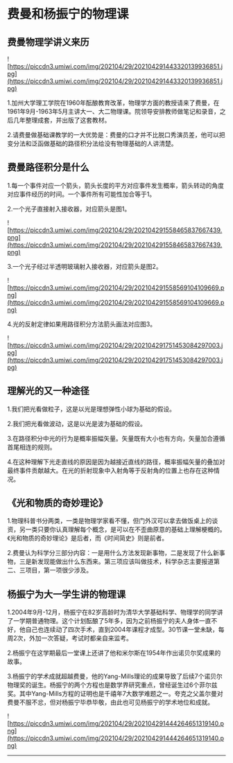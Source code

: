 # 费曼和杨振宁的物理课

## 费曼物理学讲义来历

![https://piccdn3.umiwi.com/img/202104/29/202104291443320139936851.jpg](https://piccdn3.umiwi.com/img/202104/29/202104291443320139936851.jpg)

1.加州大学理工学院在1960年酝酿教育改革，物理学方面的教授请来了费曼，在1961年9月-1963年5月主讲大一、大二物理课。院领导安排教师做笔记和录音，之后几年整理成套，并出版了这套教材。


2.请费曼做基础课教学的一大优势是：费曼的口才并不比脱口秀演员差，他可以把变分法和泛函做基础的路径积分法给没有物理基础的人讲清楚。

## 费曼路径积分是什么

1.每一个事件对应一个箭头，箭头长度的平方对应事件发生概率，箭头转动的角度对应事件经历的时间。一个事件所有可能性加合等于1。


2.一个光子直接射入接收器，对应箭头是图1。

![https://piccdn3.umiwi.com/img/202104/29/202104291558465837667439.png](https://piccdn3.umiwi.com/img/202104/29/202104291558465837667439.png)


3.一个光子经过半透明玻璃射入接收器，对应箭头是图2。

![https://piccdn3.umiwi.com/img/202104/29/202104291558569104109669.png](https://piccdn3.umiwi.com/img/202104/29/202104291558569104109669.png)


4.光的反射定律如果用路径积分方法箭头画法对应图3。

![https://piccdn3.umiwi.com/img/202104/29/202104291751453084297003.jpg](https://piccdn3.umiwi.com/img/202104/29/202104291751453084297003.jpg)

## 理解光的又一种途径

1.我们把光看做粒子，这是以光是理想弹性小球为基础的假设。


2.我们把光看做波动，这是以光是波为基础的假设。


3.在路径积分中光的行为是概率振幅矢量。矢量既有大小也有方向，矢量加合遵循首尾相连的规则。


4.在这种理解下光走直线的原因是因为越接近直线的路径，概率振幅矢量的叠加对最终事件贡献越大。在光的折射现象中入射角等于反射角的位置上也存在这种情况。

## 《光和物质的奇妙理论》

1.物理科普书分两类，一类是物理学家看不懂，但门外汉可以拿去做饭桌上的谈资，另一类只要你认真理解每个概念，是可以在不歪曲原意的基础上理解梗概的。《光和物质的奇妙理论》是后者，而《时间简史》则是前者。


2.费曼认为科学分三部分内容：一是用什么方法发现新事物，二是发现了什么新事物，三是新发现能做出什么东西来。第三项应该叫做技术，科学杂志主要报道第二、三项目，第一项很少涉及。

## 杨振宁为大一学生讲的物理课

1.2004年9月-12月，杨振宁在82岁高龄时为清华大学基础科学、物理学的同学讲了一学期普通物理。这个计划酝酿了5年多，因为之前杨振宁的夫人身体一直不好，他自己也连续动了四次手术，直到2004年课程才成型。30节课一堂未缺，每周2次，外加一次答疑，考试时都亲自来监考。


2.杨振宁在这学期最后一堂课上还讲了他和米尔斯在1954年作出诺贝尔奖成果的故事。


3.杨振宁的学术成就超越费曼，他的Yang-Mills理论的成果导致了后续7个诺贝尔物理奖的诞生。杨振宁的两个方程也是数学界研究重点，曾经诞生过6个菲尔兹奖。其中Yang-Mills方程的证明也是千禧年7大数学难题之一。夸克之父盖尔曼对费曼不服不忿，但对杨振宁毕恭毕敬，由此也可见杨振宁的学术地位和成就。

![https://piccdn3.umiwi.com/img/202104/29/202104291444264651319140.png](https://piccdn3.umiwi.com/img/202104/29/202104291444264651319140.png)

---
